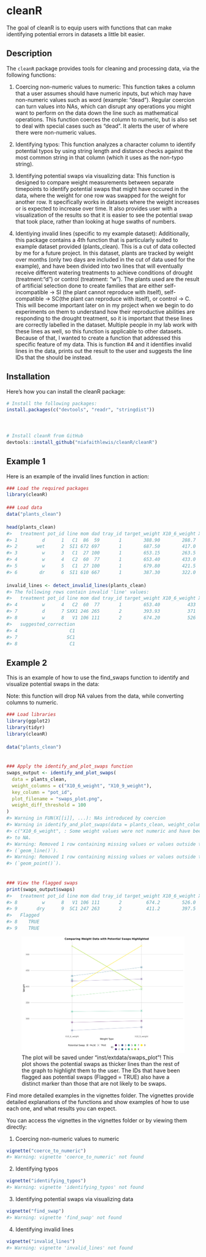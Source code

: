 
<!-- README.md is generated from README.Rmd. Please edit that file -->

# cleanR

<!-- badges: start -->
<!-- badges: end -->

The goal of cleanR is to equip users with functions that can make
identifying potential errors in datasets a little bit easier.

## Description

The `cleanR` package provides tools for cleaning and processing data,
via the following functions:

1.  Coercing non-numeric values to numeric: This function takes a column
    that a user assumes should have numeric inputs, but which may have
    non-numeric values such as word (example: “dead”). Regular coercion
    can turn values into NAs, which can disrupt any operations you might
    want to perform on the data down the line such as mathematical
    operations. This function coerces the column to numeric, but is also
    set to deal with special cases such as “dead”. It alerts the user of
    where there were non-numeric values.

2.  Identifying typos: This function analyzes a character column to
    identify potential typos by using string length and distance checks
    against the most common string in that column (which it uses as the
    non-typo string).

3.  Identifying potential swaps via visualizing data: This function is
    designed to compare weight measurements between separate timepoints
    to identify potential swaps that might have occured in the data,
    where the weight for one row was swapped for the weight for another
    row. It specifically works in datasets where the weight increases or
    is expected to increase over time. It also provides user with a
    visualization of the results so that it is easier to see the
    potential swap that took place, rather than looking at huge swaths
    of numbers.

4.  Identiying invalid lines (specific to my example dataset):
    Additionally, this package contains a 4th function that is
    particularly suited to example dataset provided (plants_clean). This
    is a cut of data collected by me for a future project. In this
    dataset, plants are tracked by weight over months (only two days are
    included in the cut of data used for the example), and have been
    divided into two lines that will eventually receive different
    watering treatments to achieve conditions of drought (treatment:“d”)
    or control (treatment: “w”). The plants used are the result of
    artificial selection done to create families that are either
    self-incompatible -\> SI (the plant cannot reproduce with itself),
    self-compatible -\> SC(the plant can reproduce with itself), or
    control -\> C. This will become important later on in my project
    when we begin to do experiments on them to understand how their
    reproductive abilities are responding to the drought treatment, so
    it is important that these lines are correctly labelled in the
    dataset. Multiple people in my lab work with these lines as well, so
    this function is applicable to other datasets. Because of that, I
    wanted to create a function that addressed this specific feature of
    my data. This is function \#4 and it identifies invalid lines in the
    data, prints out the result to the user and suggests the line IDs
    that the should be instead.

## Installation

Here’s how you can install the cleanR package:

``` r
# Install the following packages:
install.packages(c("devtools", "readr", "stringdist"))



# Install cleanR from GitHub
devtools::install_github("niafaithlewis/cleanR/cleanR")
```

## Example 1

Here is an example of the invalid lines function in action:

``` r
### Load the required packages
library(cleanR)

### Load data
data("plants_clean")

head(plants_clean)
#>   treatment pot_id line mom dad tray_id target_weight X10_6_weight X10_9_weight
#> 1         d      1   C1  86  59       1        388.90        288.7          293
#> 2       wet      2  SI1 672 697       1        687.50        417.0        423.5
#> 3         w      3   C1  27 100       1        653.15        263.5        273.5
#> 4         w      4   C2  60  77       1        653.40        433.0          460
#> 5         w      5   C1  27 100       1        679.80        421.5         dead
#> 6        dr      6  SI1 610 667       1        387.30        322.0        324.5

invalid_lines <- detect_invalid_lines(plants_clean)
#> The following rows contain invalid 'line' values:
#>   treatment pot_id line mom dad tray_id target_weight X10_6_weight X10_9_weight
#> 4         w      4   C2  60  77       1        653.40          433          460
#> 7         d      7 SXX1 246 265       2        393.93          371          392
#> 8         w      8   V1 106 111       2        674.20          526          399
#>   suggested_correction
#> 4                   C1
#> 7                  SC1
#> 8                   C1
```

## Example 2

This is an example of how to use the find_swaps function to identify and
visualize potential swaps in the data:

Note: this function will drop NA values from the data, while converting
columns to numeric.

``` r
### Load libraries 
library(ggplot2)
library(tidyr)
library(cleanR)

data("plants_clean")


### Apply the identify_and_plot_swaps function
swaps_output <- identify_and_plot_swaps(
  data = plants_clean,
  weight_columns = c("X10_6_weight", "X10_9_weight"),
  key_column = "pot_id",  
  plot_filename = "swaps_plot.png",  
  weight_diff_threshold = 100  
)
#> Warning in FUN(X[[i]], ...): NAs introduced by coercion
#> Warning in identify_and_plot_swaps(data = plants_clean, weight_columns =
#> c("X10_6_weight", : Some weight values were not numeric and have been converted
#> to NA.
#> Warning: Removed 1 row containing missing values or values outside the scale range
#> (`geom_line()`).
#> Warning: Removed 1 row containing missing values or values outside the scale range
#> (`geom_point()`).


### View the flagged swaps
print(swaps_output$swaps)
#>   treatment pot_id line mom dad tray_id target_weight X10_6_weight X10_9_weight
#> 8         w      8   V1 106 111       2         674.2        526.0          399
#> 9       dry      9  SC1 247 263       2         411.2        397.5          527
#>   Flagged
#> 8    TRUE
#> 9    TRUE
```

<figure>
<img src="inst/extdata/swaps_plot.png"
alt="The plot will be saved under “inst/extdata/swaps_plot”! This plot shows the potential swaps as thicker lines than the rest of the graph to highlight them to the user. The IDs that have been flagged aas potential swaps (Flagged = TRUE) also have a distinct marker than those that are not likely to be swaps." />
<figcaption aria-hidden="true">The plot will be saved under
“inst/extdata/swaps_plot”! This plot shows the potential swaps as
thicker lines than the rest of the graph to highlight them to the user.
The IDs that have been flagged aas potential swaps (Flagged = TRUE) also
have a distinct marker than those that are not likely to be
swaps.</figcaption>
</figure>

Find more detailed examples in the vignettes folder. The vignettes
provide detailed explanations of the functions and show examples of how
to use each one, and what results you can expect.

You can access the vignettes in the vignettes folder or by viewing them
directly:

1.  Coercing non-numeric values to numeric

``` r
vignette("coerce_to_numeric")
#> Warning: vignette 'coerce_to_numeric' not found
```

2.  Identifying typos

``` r
vignette("identifying_typos")
#> Warning: vignette 'identifying_typos' not found
```

3.  Identifying potential swaps via visualizing data

``` r
vignette("find_swap")
#> Warning: vignette 'find_swap' not found
```

4.  Identifying invalid lines

``` r
vignette("invalid_lines")
#> Warning: vignette 'invalid_lines' not found
```
